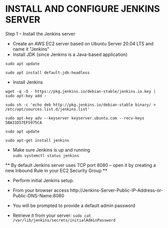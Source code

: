 # INSTALL AND CONFIGURE JENKINS SERVER
Step 1 – Install the Jenkins server <br>
- Create an AWS EC2 server based on Ubuntu Server 20.04 LTS and name it "Jenkins"
- Install JDK (since Jenkins is a Java-based application)

`sudo apt update`<br>

`sudo apt install default-jdk-headless`

- Install Jenkins

`wget -q -O - https://pkg.jenkins.io/debian-stable/jenkins.io.key | sudo apt-key add -`<br>

`sudo sh -c 'echo deb http://pkg.jenkins.io/debian-stable binary/ > /etc/apt/sources.list.d/jenkins.list'`<br>

`sudo apt-key adv --keyserver keyserver.ubuntu.com --recv-keys 5BA31D57EF5975CA`<br>

`sudo apt update`<br>

`sudo apt-get install jenkins`<br>

- Make sure Jenkins is up and running <br>
`sudo systemctl status jenkins`<br>

** By default Jenkins server uses TCP port 8080 – open it by creating a new Inbound Rule in your EC2 Security Group **<br>

- Perform initial Jenkins setup.
- From your browser access http://Jenkins-Server-Public-IP-Address-or-Public-DNS-Name:8080
- You will be prompted to provide a default admin password

- Retrieve it from your server:
`sudo cat /var/lib/jenkins/secrets/initialAdminPassword`<br>
